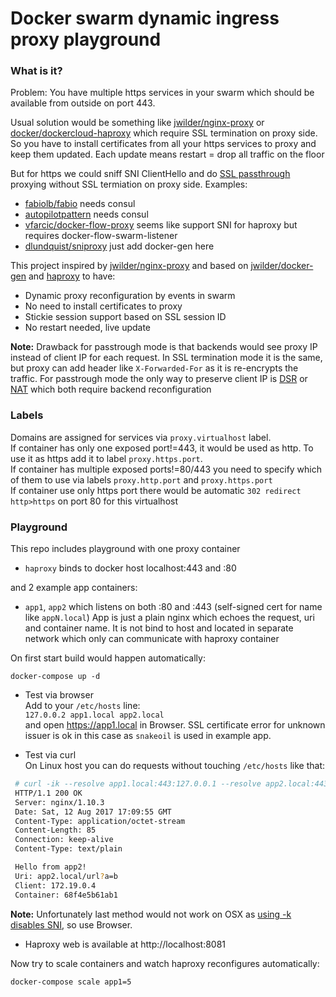 # Docker swarm dynamic ingress proxy playground
### What is it?
Problem: You have multiple https services in your swarm which should be available from outside on port 443.

Usual solution would be something like [jwilder/nginx-proxy](https://github.com/jwilder/nginx-proxy) or [docker/dockercloud-haproxy](https://github.com/docker/dockercloud-haproxy) which require SSL termination on proxy side. So you have to install certificates from all your https services to proxy and keep them updated. Each update means restart = drop all traffic on the floor

But for https we could sniff SNI ClientHello and do [SSL passthrough](http://www.haproxy.com/blog/enhanced-ssl-load-balancing-with-server-name-indication-sni-tls-extension/) proxying without SSL termiation on proxy side. Examples:
 - [fabiolb/fabio](https://github.com/fabiolb/fabio/wiki/Features#tcpsni-proxy-support) needs consul
 - [autopilotpattern](https://github.com/autopilotpattern/hello-world) needs consul
 - [vfarcic/docker-flow-proxy](https://github.com/vfarcic/docker-flow-proxy) seems like support SNI for haproxy but requires docker-flow-swarm-listener
 - [dlundquist/sniproxy](https://github.com/dlundquist/sniproxy) just add docker-gen here

This project inspired by [jwilder/nginx-proxy](https://github.com/jwilder/nginx-proxy) and based on [jwilder/docker-gen](https://github.com/jwilder/docker-gen) and [haproxy](https://www.haproxy.com/doc/aloha/8.0/deployment_guides/tls_layouts.html#ssl-tls-passthrough) to have:
 - Dynamic proxy reconfiguration by events in swarm
 - No need to install certificates to proxy
 - Stickie session support based on SSL session ID
 - No restart needed, live update

**Note:** Drawback for passtrough mode is that backends would see proxy IP instead of client IP for each request. In SSL termination mode it is the same, but proxy can add header like `X-Forwarded-For` as it is re-encrypts the traffic. For passtrough mode the only way to preserve client IP is [DSR](https://www.haproxy.com/blog/layer-4-load-balancing-direct-server-return-mode/) or [NAT](http://www.haproxy.com/blog/layer-4-load-balancing-nat-mode/) which both require backend reconfiguration

### Labels
Domains are assigned for services via `proxy.virtualhost` label.    
If container has only one exposed port!=443, it would be used as http. To use it as https add it to label `proxy.https.port`.  
If container has multiple exposed ports!=80/443 you need to specify which of them to use via labels `proxy.http.port` and `proxy.https.port`  
If container use only https port there would be automatic `302 redirect http>https` on port 80 for this virtualhost

### Playground
This repo includes playground with one proxy container
 - `haproxy` binds to docker host localhost:443 and :80

and 2 example app containers:
 - `app1`, `app2` which listens on both :80 and :443 (self-signed cert for name like `appN.local`) App is just a plain nginx which echoes the request, uri and container name. It is not bind to host and located in separate network which only can communicate with haproxy container

On first start build would happen automatically:
```
docker-compose up -d
```

 - Test via browser  
  Add to your `/etc/hosts` line:  
 `127.0.0.2 app1.local app2.local`  
 and open https://app1.local in Browser. SSL certificate error for unknown issuer is ok in this case as `snakeoil` is used in example app.

 - Test via curl  
 On Linux host you can do requests without touching `/etc/hosts` like that:
 ```bash
  # curl -ik --resolve app1.local:443:127.0.0.1 --resolve app2.local:443:127.0.0.1  https://app2.local/url?a=b
  HTTP/1.1 200 OK
  Server: nginx/1.10.3
  Date: Sat, 12 Aug 2017 17:09:55 GMT
  Content-Type: application/octet-stream
  Content-Length: 85
  Connection: keep-alive
  Content-Type: text/plain

  Hello from app2!
  Uri: app2.local/url?a=b
  Client: 172.19.0.4
  Container: 68f4e5b61ab1
 ```
**Note:** Unfortunately last method would not work on OSX as [using -k disables SNI](https://curl.haxx.se/libcurl/c/CURLOPT_SSL_VERIFYHOST.html#LIMITATIONS), so use Browser.

 - Haproxy web is available at http://localhost:8081

 Now try to scale containers and watch haproxy reconfigures automatically:
 ```
 docker-compose scale app1=5
 ```
